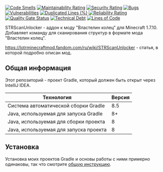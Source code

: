[![Code Smells](https://sonarcloud.io/api/project_badges/measure?project=Hummel009_STRScanUnlocker&metric=code_smells)](https://sonarcloud.io/summary/overall?id=Hummel009_STRScanUnlocker)
[![Maintainability Rating](https://sonarcloud.io/api/project_badges/measure?project=Hummel009_STRScanUnlocker&metric=sqale_rating)](https://sonarcloud.io/summary/overall?id=Hummel009_STRScanUnlocker)
[![Security Rating](https://sonarcloud.io/api/project_badges/measure?project=Hummel009_STRScanUnlocker&metric=security_rating)](https://sonarcloud.io/summary/overall?id=Hummel009_STRScanUnlocker)
[![Bugs](https://sonarcloud.io/api/project_badges/measure?project=Hummel009_STRScanUnlocker&metric=bugs)](https://sonarcloud.io/summary/overall?id=Hummel009_STRScanUnlocker)
[![Vulnerabilities](https://sonarcloud.io/api/project_badges/measure?project=Hummel009_STRScanUnlocker&metric=vulnerabilities)](https://sonarcloud.io/summary/overall?id=Hummel009_STRScanUnlocker)
[![Duplicated Lines (%)](https://sonarcloud.io/api/project_badges/measure?project=Hummel009_STRScanUnlocker&metric=duplicated_lines_density)](https://sonarcloud.io/summary/overall?id=Hummel009_STRScanUnlocker)
[![Reliability Rating](https://sonarcloud.io/api/project_badges/measure?project=Hummel009_STRScanUnlocker&metric=reliability_rating)](https://sonarcloud.io/summary/overall?id=Hummel009_STRScanUnlocker)
[![Quality Gate Status](https://sonarcloud.io/api/project_badges/measure?project=Hummel009_STRScanUnlocker&metric=alert_status)](https://sonarcloud.io/summary/overall?id=Hummel009_STRScanUnlocker)
[![Technical Debt](https://sonarcloud.io/api/project_badges/measure?project=Hummel009_STRScanUnlocker&metric=sqale_index)](https://sonarcloud.io/summary/overall?id=Hummel009_STRScanUnlocker)
[![Lines of Code](https://sonarcloud.io/api/project_badges/measure?project=Hummel009_STRScanUnlocker&metric=ncloc)](https://sonarcloud.io/summary/overall?id=Hummel009_STRScanUnlocker)

STRScanUnlocker - аддон к моду "Властелин колец" для Minecraft 1.7.10. Добавляет команду для сканирования структур в формате мода "Властелин колец".

https://lotrminecraftmod.fandom.com/ru/wiki/STRScanUnlocker - статья, в которой подробно описан мод.

## Общая информация

Этот репозиторий - проект Gradle, который должен быть открыт через IntelliJ IDEA.

| Технология                             | Версия |
|----------------------------------------|--------|
| Система автоматической сборки Gradle   | 8.5    |
| Java, используемая для запуска Gradle  | 8+     |
| Java, используемая для сборки проекта  | 8      |
| Java, используемая для запуска проекта | 8      |

## Установка

Установка моих проектов Gradle и основы работы с ними примерно одинаковы, так что
смотрите [общую инструкцию](https://github.com/Hummel009/Legendary-Item#readme).
